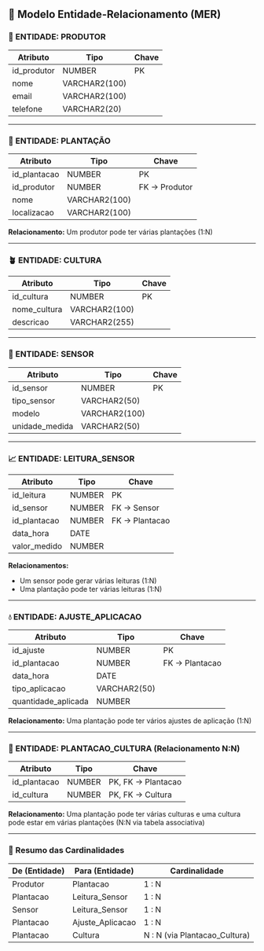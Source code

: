 ## 🧩 Modelo Entidade-Relacionamento (MER)

### 🧑 ENTIDADE: PRODUTOR
| Atributo      | Tipo         | Chave     |
|---------------|--------------|-----------|
| id_produtor   | NUMBER       | PK        |
| nome          | VARCHAR2(100)|           |
| email         | VARCHAR2(100)|           |
| telefone      | VARCHAR2(20) |           |

---

### 🌱 ENTIDADE: PLANTAÇÃO
| Atributo      | Tipo           | Chave     |
|---------------|----------------|-----------|
| id_plantacao  | NUMBER         | PK        |
| id_produtor   | NUMBER         | FK → Produtor |
| nome          | VARCHAR2(100)  |           |
| localizacao   | VARCHAR2(100)  |           |

**Relacionamento:** Um produtor pode ter várias plantações (1:N)

---

### 🪴 ENTIDADE: CULTURA
| Atributo      | Tipo            | Chave     |
|---------------|-----------------|-----------|
| id_cultura    | NUMBER          | PK        |
| nome_cultura  | VARCHAR2(100)   |           |
| descricao     | VARCHAR2(255)   |           |

---

### 📡 ENTIDADE: SENSOR
| Atributo        | Tipo            | Chave     |
|-----------------|-----------------|-----------|
| id_sensor       | NUMBER          | PK        |
| tipo_sensor     | VARCHAR2(50)    |           |
| modelo          | VARCHAR2(100)   |           |
| unidade_medida  | VARCHAR2(50)    |           |

---

### 📈 ENTIDADE: LEITURA_SENSOR
| Atributo        | Tipo            | Chave     |
|-----------------|-----------------|-----------|
| id_leitura      | NUMBER          | PK        |
| id_sensor       | NUMBER          | FK → Sensor |
| id_plantacao    | NUMBER          | FK → Plantacao |
| data_hora       | DATE            |           |
| valor_medido    | NUMBER          |           |

**Relacionamentos:**
- Um sensor pode gerar várias leituras (1:N)
- Uma plantação pode ter várias leituras (1:N)

---

### 💧 ENTIDADE: AJUSTE_APLICACAO
| Atributo            | Tipo          | Chave     |
|---------------------|---------------|-----------|
| id_ajuste           | NUMBER        | PK        |
| id_plantacao        | NUMBER        | FK → Plantacao |
| data_hora           | DATE          |           |
| tipo_aplicacao      | VARCHAR2(50)  |           |
| quantidade_aplicada | NUMBER        |           |

**Relacionamento:** Uma plantação pode ter vários ajustes de aplicação (1:N)

---

### 🌾 ENTIDADE: PLANTACAO_CULTURA (Relacionamento N:N)
| Atributo        | Tipo    | Chave               |
|-----------------|---------|---------------------|
| id_plantacao    | NUMBER  | PK, FK → Plantacao  |
| id_cultura      | NUMBER  | PK, FK → Cultura    |

**Relacionamento:** Uma plantação pode ter várias culturas e uma cultura pode estar em várias plantações (N:N via tabela associativa)

---

### 🔗 Resumo das Cardinalidades

| De (Entidade)     | Para (Entidade)    | Cardinalidade |
|-------------------|---------------------|----------------|
| Produtor          | Plantacao           | 1 : N          |
| Plantacao         | Leitura_Sensor      | 1 : N          |
| Sensor            | Leitura_Sensor      | 1 : N          |
| Plantacao         | Ajuste_Aplicacao    | 1 : N          |
| Plantacao         | Cultura             | N : N (via Plantacao_Cultura) |

